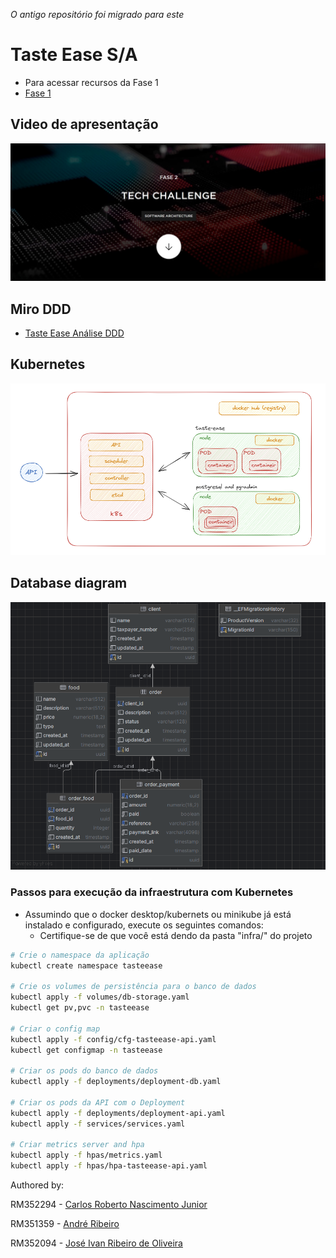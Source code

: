 _O antigo repositório foi migrado para este_

# Taste Ease S/A

- Para acessar recursos da Fase 1
- [Fase 1](/miscs/readme/fase-1.md)

## Video de apresentação

[![Watch the video](/miscs/ECRA.jpg)](https://youtu.be/YqYHhsRq4WE)

## Miro DDD

- [Taste Ease Análise DDD](https://miro.com/app/board/uXjVMm2nBP0=/?share_link_id=573849043414)

## Kubernetes

![Imgur](./miscs/k8s-diagram.png)

## Database diagram

![Imgur](./miscs/database-diagram.png)

### Passos para execução da infraestrutura com Kubernetes

- Assumindo que o docker desktop/kubernets ou minikube já está instalado e configurado, execute os seguintes comandos:
  - Certifique-se de que você está dendo da pasta "infra/" do projeto

```bash
# Crie o namespace da aplicação
kubectl create namespace tasteease

# Crie os volumes de persistência para o banco de dados
kubectl apply -f volumes/db-storage.yaml
kubectl get pv,pvc -n tasteease

# Criar o config map
kubectl apply -f config/cfg-tasteease-api.yaml
kubectl get configmap -n tasteease

# Criar os pods do banco de dados
kubectl apply -f deployments/deployment-db.yaml

# Criar os pods da API com o Deployment
kubectl apply -f deployments/deployment-api.yaml
kubectl apply -f services/services.yaml

# Criar metrics server and hpa
kubectl apply -f hpas/metrics.yaml
kubectl apply -f hpas/hpa-tasteease-api.yaml
```

Authored by:

RM352294 - [Carlos Roberto Nascimento Junior](https://github.com/carona-jr)

RM351359 - [André Ribeiro](https://github.com/AndreRibeir0)

RM352094 - [José Ivan Ribeiro de Oliveira](https://github.com/estrng)

